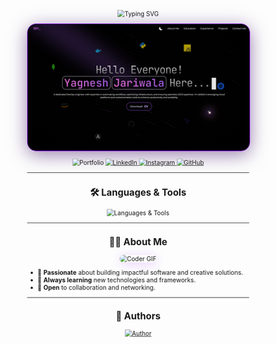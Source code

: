 <!-- Profile Header -->
<p align="center">
    <img src="https://readme-typing-svg.demolab.com?font=Montserrat&size=32&pause=1000&color=FFFFFF&center=true&vCenter=true&width=700&lines=Hi+%F0%9F%91%8B%2C+I'm+Yagnesh+Jariwala;Developer+%7C+Creator+%7C+India+%F0%9F%87%AE%F0%9F%87%B3" alt="Typing SVG" />
</p>

<p align="center">
    <a href="https://github.com/codewithyagnesh" target="_blank">
        <img src="images/portfolio.png" alt="Portfolio" style="border-radius:20px;box-shadow:0 8px 40px rgba(51,0,95,0.5);border:1px solid #8F00FF;">
    </a>
</p>

<p align="center">
    <a href="https://github.com/codewithyagnesh" style="text-decoration:none;">
        <img src="https://img.shields.io/badge/Portfolio-8F00FF?style=for-the-badge&logo=github&logoColor=white" alt="Portfolio"/>
    </a>
    <a href="https://www.linkedin.com/in/yagnesh-jariwala-70273128b/" target="_blank">
        <img src="https://img.shields.io/badge/LinkedIn-0077B5?style=for-the-badge&logo=linkedin&logoColor=white" alt="LinkedIn"/>
    </a>
    <a href="https://www.instagram.com/_yagnesh_jariwala_" target="_blank">
        <img src="https://img.shields.io/badge/Instagram-E4405F?style=for-the-badge&logo=instagram&logoColor=white" alt="Instagram"/>
    </a>
    <a href="https://github.com/codewithyagnesh" target="_blank">
        <img src="https://img.shields.io/badge/GitHub-181717?style=for-the-badge&logo=github&logoColor=white" alt="GitHub"/>
    </a>
</p>

---

<!-- Languages & Tools -->
<h2 align="center">🛠️ Languages & Tools</h2>
<p align="center">
    <img src="https://skillicons.dev/icons?i=android,angular,arduino,c,cpp,css,dart,dotnet,figma,firebase,flutter,git,html,ai,java,js,kotlin,linux,mongodb,mysql,nodejs,oracle,ps,php,postman,python,react,reactnative,selenium,sqlite,tensorflow,xd" alt="Languages & Tools" />
</p>

---

<!-- About Me -->
<h2 align="center">👨‍💻 About Me</h2>

<div align="center">
    <img src="https://media.giphy.com/media/qgQUggAC3Pfv687qPC/giphy.gif" width="220" alt="Coder GIF" style="border-radius:15px;box-shadow:0 4px 24px #8F00FF33;">
</div>

<ul>
    <li>💼 <b>Passionate</b> about building impactful software and creative solutions.</li>
    <li>🌱 <b>Always learning</b> new technologies and frameworks.</li>
    <li>🤝 <b>Open</b> to collaboration and networking.</li>
</ul>

---

<!-- Authors -->
<h2 align="center">📝 Authors</h2>

<p align="center">
    <a href="https://github.com/codewithyagnesh">
        <img src="https://img.shields.io/badge/@yagneshJariwala-8F00FF?style=for-the-badge&logo=github&logoColor=white" alt="Author"/>
    </a>
</p>
